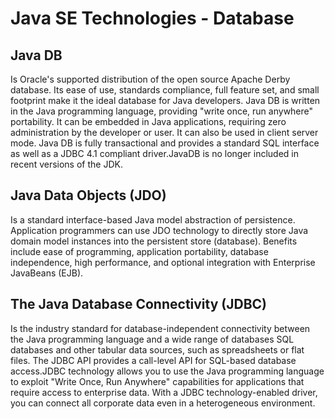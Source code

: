 # Java SE Technologies - Database

## Java DB

Is Oracle's supported distribution of the open source Apache Derby database. Its ease of use, standards compliance, full feature set, and small footprint make it the ideal database for Java developers. Java DB is written in the Java programming language, providing "write once, run anywhere" portability. It can be embedded in Java applications, requiring zero administration by the developer or user. It can also be used in client server mode. Java DB is fully transactional and provides a standard SQL interface as well as a JDBC 4.1 compliant driver.JavaDB is no longer included in recent versions of the JDK.

## Java Data Objects (JDO)

Is a standard interface-based Java model abstraction of persistence. Application programmers can use JDO technology to directly store Java domain model instances into the persistent store (database). Benefits include ease of programming, application portability, database independence, high performance, and optional integration with Enterprise JavaBeans (EJB).

## The Java Database Connectivity (JDBC)

Is the industry standard for database-independent connectivity between the Java programming language and a wide range of databases SQL databases and other tabular data sources, such as spreadsheets or flat files. The JDBC API provides a call-level API for SQL-based database access.JDBC technology allows you to use the Java programming language to exploit "Write Once, Run Anywhere" capabilities for applications that require access to enterprise data. With a JDBC technology-enabled driver, you can connect all corporate data even in a heterogeneous environment.

